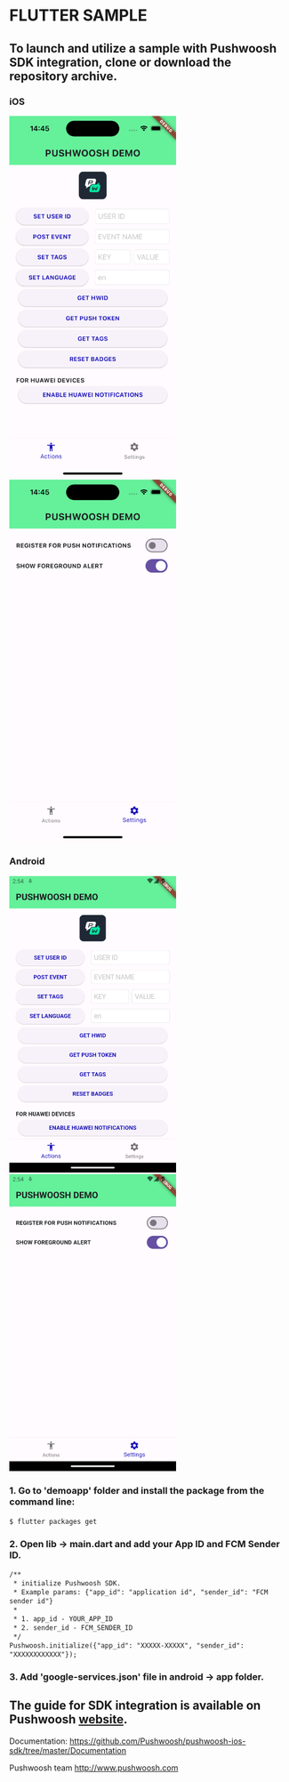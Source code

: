 # FLUTTER SAMPLE 

## To launch and utilize a sample with Pushwoosh SDK integration, clone or download the repository archive.

### iOS
 <img src="https://github.com/Pushwoosh/pushwoosh-flutter-sample/blob/main/Screenshots/iOS_1.png" alt="Alt text" width="300"> <img src="https://github.com/Pushwoosh/pushwoosh-flutter-sample/blob/main/Screenshots/iOS_2.png" alt="Alt text" width="300"> 

### Android
 <img src="https://github.com/Pushwoosh/pushwoosh-flutter-sample/blob/main/Screenshots/Android_1.png" alt="Alt text" width="300"> <img src="https://github.com/Pushwoosh/pushwoosh-flutter-sample/blob/main/Screenshots/Android_2.png" alt="Alt text" width="300">

### 1. Go to 'demoapp' folder and install the package from the command line:

```
$ flutter packages get
```
### 2. Open lib -> main.dart and add your App ID and FCM Sender ID.

```
/**
 * initialize Pushwoosh SDK.
 * Example params: {"app_id": "application id", "sender_id": "FCM sender id"}
 * 
 * 1. app_id - YOUR_APP_ID
 * 2. sender_id - FCM_SENDER_ID
 */
Pushwoosh.initialize({"app_id": "XXXXX-XXXXX", "sender_id": "XXXXXXXXXXXX"});
```

### 3. Add 'google-services.json' file in android -> app folder.

## The guide for SDK integration is available on Pushwoosh [website](https://docs.pushwoosh.com/platform-docs/pushwoosh-sdk/cross-platform-frameworks/flutter).

Documentation:
https://github.com/Pushwoosh/pushwoosh-ios-sdk/tree/master/Documentation

Pushwoosh team
http://www.pushwoosh.com

